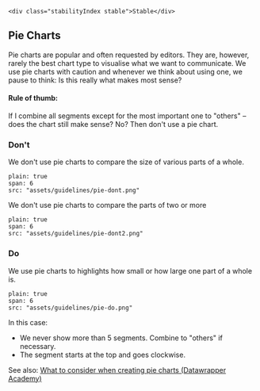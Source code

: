 ```html|span-1,no-source,plain
<div class="stabilityIndex stable">Stable</div>
```

## Pie Charts
Pie charts are popular and often requested by editors. They are, however, rarely the best chart type to visualise what we want to communicate. We use pie charts with caution and whenever we think about using one, we pause to think: Is this really what makes most sense?

#### Rule of thumb:
If I combine all segments except for the most important one to "others" – does the chart still make sense?
No? Then don't use a pie chart.

### Don't

We don't use pie charts to compare the size of various parts of a whole.

```image
plain: true
span: 6
src: "assets/guidelines/pie-dont.png"
```

We don't use pie charts to compare the parts of two or more 

```image
plain: true
span: 6
src: "assets/guidelines/pie-dont2.png"
```

### Do

We use pie charts to highlights how small or how large one part of a whole is.

```image
plain: true
span: 6
src: "assets/guidelines/pie-do.png"
```

In this case: 
- We never show more than 5 segments. Combine to "others" if necessary.
- The segment starts at the top and goes clockwise. 


See also: [What to consider when creating pie charts (Datawrapper Academy)](https://academy.datawrapper.de/article/127-what-to-consider-when-creating-a-pie-chart)


